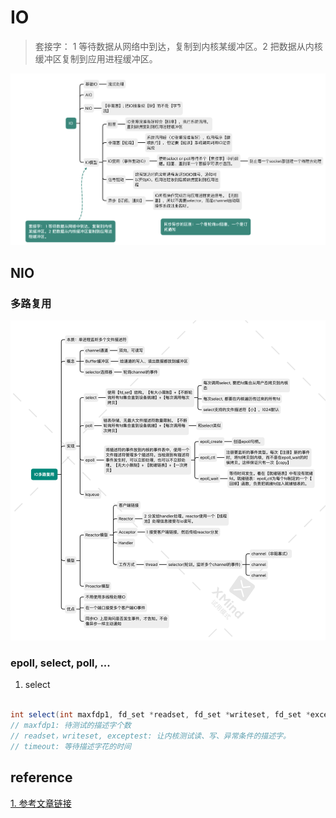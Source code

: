 # IO

> 套接字： 1 等待数据从网络中到达，复制到内核某缓冲区。2 把数据从内核缓冲区复制到应用进程缓冲区。

![io](./pic/io.png)

## NIO

### 多路复用
![io](./pic/io多路复用.png)

### epoll, select, poll, ...

1. select

```java
            
int select(int maxfdp1, fd_set *readset, fd_set *writeset, fd_set *exceptset, const struct timeval * timeout)
// maxfdp1: 待测试的描述字个数
// readset，writeset, exceptest: 让内核测试读、写、异常条件的描述字。 
// timeout: 等待描述字花的时间
```


## reference


[1. 参考文章链接](https://www.pdai.tech/md/java/io/java-io-nio-select-epoll.html)

